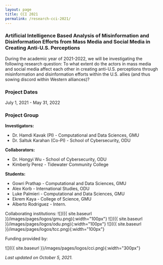 ```yaml
---
layout: page
title: CCI 2021
permalink: /research-cci-2021/
---
```



### Artificial Intelligence Based Analysis of Misinformation and Disinformation Efforts from Mass Media and Social Media in Creating Anti-U.S. Perceptions

During the academic year of 2021-2022, we will be investigating the following research question: To what extent do the actors in mass media and social media affect each other in creating anti-U.S. perceptions through misinformation and disinformation efforts within the U.S. allies (and thus sowing discord within Western alliances)?
  

### Project Dates
July 1, 2021 - May 31, 2022

### Project Group

**Investigators:**
- Dr. Hamdi Kavak (PI) - Computational and Data Sciences, GMU
- Dr. Saltuk Karahan (Co-PI) - School of Cybersecurity, ODU

**Collaborators:**
- Dr. Hongyi Wu - School of Cybersecurity, ODU
- Kimberly Perez - Tidewater Community College

**Students:**
- Gowri Prathap - Computational and Data Sciences, GMU
- Alex Korb - International Studies, ODU
- Luke Palmieri - Computational and Data Sciences, GMU
- Ekrem Kaya - College of Science, GMU
- Alberto Rodriguez - Intern.
 
Collaborating institutions: 
![]({{ site.baseurl }}/images/pages/logos/gmu.png){:width="100px"}
![]({{ site.baseurl }}/images/pages/logos/odu.png){:width="100px"}
![]({{ site.baseurl }}/images/pages/logos/tcc.png){:width="100px"}

Funding provided by:

![]({{ site.baseurl }}/images/pages/logos/cci.png){:width="300px"}
 
*Last updated on October 5, 2021.*  

